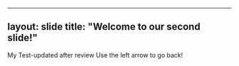 ------------
layout: slide
title: "Welcome to our second slide!"
------------
My Test-updated after review
Use the left arrow to go back!
